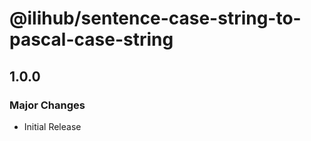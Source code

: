 # @ilihub/sentence-case-string-to-pascal-case-string

## 1.0.0

### Major Changes

- Initial Release
